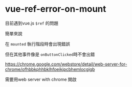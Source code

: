 # vue-ref-error-on-mount

目前遇到vue.js `$ref` 的問題

簡單來說

在 `mounted` 執行階段時會出現錯誤

但在其他事件像是 `onButtonClicked`時不會出錯

https://chrome.google.com/webstore/detail/web-server-for-chrome/ofhbbkphhbklhfoeikjpcbhemlocgigb

需要用web server with chrome 開啟
